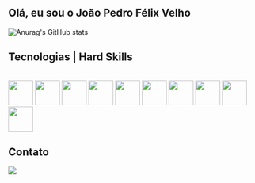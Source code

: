 ## Olá, eu sou o João Pedro Félix Velho

![Anurag's GitHub stats](https://github-readme-stats.vercel.app/api?username=tiofelx&show_icons=true&theme=github_dark) 

## Tecnologias | Hard Skills
<div style="display: inline-block"> <br>
          <img height="50em" src="https://cdn.jsdelivr.net/gh/devicons/devicon/icons/html5/html5-original.svg" />
          <img height="50em" src="https://cdn.jsdelivr.net/gh/devicons/devicon/icons/css3/css3-original.svg" />
          <img height="50em" src="https://cdn.jsdelivr.net/gh/devicons/devicon/icons/javascript/javascript-original.svg" />
          <img height="50em" src="https://cdn.jsdelivr.net/gh/devicons/devicon/icons/nodejs/nodejs-original.svg" />
          <img height="50em" src="https://cdn.jsdelivr.net/gh/devicons/devicon/icons/typescript/typescript-original.svg" />
          <img height="50em" src="https://cdn.jsdelivr.net/gh/devicons/devicon/icons/angularjs/angularjs-original.svg" />
          <img height="50em" src="https://cdn.jsdelivr.net/gh/devicons/devicon/icons/tailwindcss/tailwindcss-plain.svg" />
          <img height="50em" src="https://cdn.jsdelivr.net/gh/devicons/devicon/icons/vuejs/vuejs-original.svg" />
          <img height="50em" src="https://cdn.jsdelivr.net/gh/devicons/devicon/icons/microsoftsqlserver/microsoftsqlserver-plain.svg" />
          <img height="50em" src="https://cdn.jsdelivr.net/gh/devicons/devicon/icons/mongodb/mongodb-original.svg" />
</div>

## Contato
<div>
 <a href="mailto:rjoaomax@gmail.com"><img src="https://img.shields.io/badge/Gmail-D14836?style=for-the-badge&logo=gmail&logoColor=white" target="_blank"></a>
</div>
          

